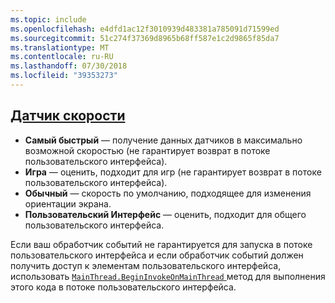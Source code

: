 ```yaml
---
ms.topic: include
ms.openlocfilehash: e4dfd1ac12f3010939d483381a785091d71599ed
ms.sourcegitcommit: 51c274f37369d8965b68ff587e1c2d9865f85da7
ms.translationtype: MT
ms.contentlocale: ru-RU
ms.lasthandoff: 07/30/2018
ms.locfileid: "39353273"
---
```

## <a name="sensor-speedxrefxamarinessentialssensorspeed"></a>[Датчик скорости](xref:Xamarin.Essentials.SensorSpeed)

- **Самый быстрый** — получение данных датчиков в максимально возможной скоростью (не гарантирует возврат в потоке пользовательского интерфейса).
- **Игра** — оценить, подходит для игр (не гарантирует возврат в потоке пользовательского интерфейса).
- **Обычный** — скорость по умолчанию, подходящее для изменения ориентации экрана.
- **Пользовательский Интерфейс** — оценить, подходит для общего пользовательского интерфейса.

Если ваш обработчик событий не гарантируется для запуска в потоке пользовательского интерфейса и если обработчик событий должен получить доступ к элементам пользовательского интерфейса, использовать [ `MainThread.BeginInvokeOnMainThread` ](~/essentials/main-thread.md) метод для выполнения этого кода в потоке пользовательского интерфейса.